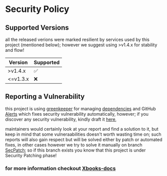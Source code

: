 # Security Policy

## Supported Versions

all the released verions were marked resilient by services used by this project (mentioned below);
however we suggest using >v1.4.x for stability and flow!

| Version | Supported          |
| ------- | ------------------ |
| >v1.4.x   | :white_check_mark: |
| <=v1.3.x | :x:                |

## Reporting a Vulnerability

this project is using [greenkeeper](https://github.com/greenkeeperio/greenkeeper) for managing 
[dependencies](https://github.com/xsoft-technologies/Xbooks/network/dependencies) and GitHub 
[Alerts](https://github.com/xsoft-technologies/Xbooks/network/alerts) which fixes security vulnerability automatically,
however;
if you discover any security vulnerability, kindly draft it 
[here](https://github.com/xsoft-technologies/Xbooks/security/advisories/new),

maintainers would certainly look at your report and find a solution to it, but keep in mind that some vulneraabilities doesn't 
worth wasting time on; such reports will also gain respect but will be solved either by patch or automated fixes, in other cases however we try to solve it manually on branch [SecPatch](https://github.com/xsoft-technologies/Xbooks/tree/SecPatch);
so if this branch exists you know that this project is under Security Patching phase!

### for more information checkout [Xbooks-docs](http://xsoft-technologies.github.io/Xbooks)
